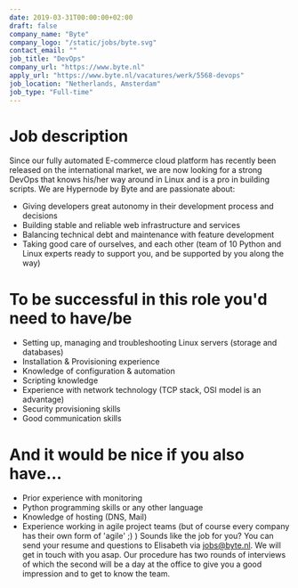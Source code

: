 ```yaml
---
date: 2019-03-31T00:00:00+02:00
draft: false
company_name: "Byte"
company_logo: "/static/jobs/byte.svg"
contact_email: ""
job_title: "DevOps"
company_url: "https://www.byte.nl"
apply_url: "https://www.byte.nl/vacatures/werk/5568-devops"
job_location: "Netherlands, Amsterdam"
job_type: "Full-time"
---
```


# Job description

Since our fully automated E-commerce cloud platform has recently been released on the international market, we are now looking for a strong DevOps that knows his/her way around in Linux and is a pro in building scripts. We are Hypernode by Byte and are passionate about:

* Giving developers great autonomy in their development process and decisions
* Building stable and reliable web infrastructure and services
* Balancing technical debt and maintenance with feature development
* Taking good care of ourselves, and each other (team of 10 Python and Linux experts ready to support you, and be supported by you along the way)

# To be successful in this role you'd need to have/be

* Setting up, managing and troubleshooting Linux servers (storage and databases)
* Installation & Provisioning experience
* Knowledge of configuration & automation
* Scripting knowledge
* Experience with network technology (TCP stack, OSI model is an advantage)
* Security provisioning skills
* Good communication skills

# And it would be nice if you also have…

* Prior experience with monitoring
* Python programming skills or any other language
* Knowledge of hosting (DNS, Mail)
* Experience working in agile project teams (but of course every company has their own form of 'agile' ;) )
Sounds like the job for you? You can send your resume and questions to Elisabeth via jobs@byte.nl. We will get in touch with you asap. Our procedure has two rounds of interviews of which the second will be a day at the office to give you a good impression and to get to know the team. 
